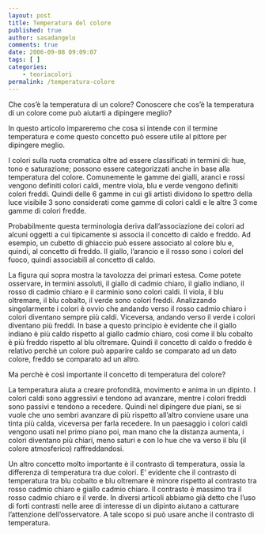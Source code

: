 ```yaml
---
layout: post
title: Temperatura del colore
published: true
author: sasadangelo
comments: true
date: 2006-09-08 09:09:07
tags: [ ]
categories:
    - teoriacolori
permalink: /temperatura-colore
---
```




  Che cos&#8217;è la temperatura di un colore? Conoscere che cos&#8217;è la temperatura di un colore come può aiutarti a dipingere meglio?



  In questo articolo impareremo che cosa si intende con il termine temperatura e come questo concetto può essere utile al pittore per dipingere meglio. 



  I colori sulla ruota cromatica oltre ad essere classificati in termini di: hue, tono e saturazione; possono essere categorizzati anche in base alla temperatura del colore. Comunemente le gamme dei gialli, aranci e rossi vengono definiti colori caldi, mentre viola, blu e verde vengono definiti colori freddi. Quindi delle 6 gamme in cui gli artisti dividono lo spettro della luce visibile 3 sono considerati come gamme di colori caldi e le altre 3 come gamme di colori fredde.





  Probabilmente questa terminologia deriva dall&#8217;associazione dei colori ad alcuni oggetti a cui tipicamente si associa il concetto di caldo e freddo. Ad esempio, un cubetto di ghiaccio può essere associato al colore blu e, quindi, al concetto di freddo. Il giallo, l&#8217;arancio e il rosso sono i colori del fuoco, quindi associabili al concetto di caldo.





  La figura qui sopra mostra la tavolozza dei primari estesa. Come potete osservare, in termini assoluti, il giallo di cadmio chiaro, il giallo indiano, il rosso di cadmio chiaro e il carminio sono colori caldi. Il viola, il blu oltremare, il blu cobalto, il verde sono colori freddi. Analizzando singolarmente i colori è ovvio che andando verso il rosso cadmio chiaro i colori diventano sempre più caldi. Viceversa, andando verso il verde i colori diventano più freddi. In base a questo principio è evidente che il giallo indiano è più caldo rispetto al giallo cadmio chiaro, così come il blu cobalto è più freddo rispetto al blu oltremare. Quindi il concetto di caldo o freddo è relativo perchè un colore può apparire caldo se comparato ad un dato colore, freddo se comparato ad un altro.



  Ma perchè è così importante il concetto di temperatura del colore?



  La temperatura aiuta a creare profondità, movimento e anima in un dipinto. I colori caldi sono aggressivi e tendono ad avanzare, mentre i colori freddi sono passivi e tendono a recedere. Quindi nel dipingere due piani, se si vuole che uno sembri avanzare di più rispetto all&#8217;altro conviene usare una tinta più calda, viceversa per farla recedere. In un paesaggio i colori caldi vengono usati nel primo piano poi, man mano che la distanza aumenta, i colori diventano più chiari, meno saturi e con lo hue che va verso il blu (il colore atmosferico) raffreddandosi.



  Un altro concetto molto importante è il contrasto di temperatura, ossia la differenza di temperatura tra due colori. E&#8217; evidente che il contrasto di temperatura tra blu cobalto e blu oltremare è minore rispetto al contrasto tra rosso cadmio chiaro e giallo cadmio chiaro. Il contrasto è massimo tra il rosso cadmio chiaro e il verde. In diversi articoli abbiamo già detto che l&#8217;uso di forti contrasti nelle aree di interesse di un dipinto aiutano a catturare l&#8217;attenzione dell&#8217;osservatore. A tale scopo si può usare anche il contrasto di temperatura.
